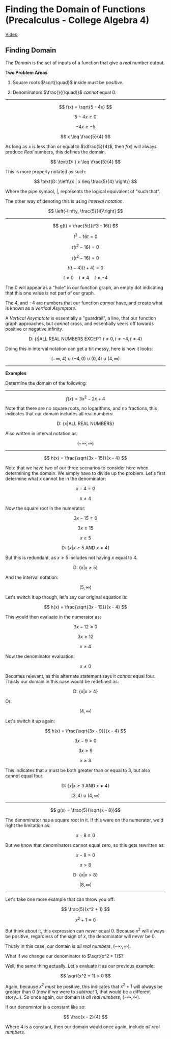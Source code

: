 # Finding the Domain of Functions (Precalculus - College Algebra 4)

[Video](https://www.youtube.com/watch?v=LvUCDcp6Z3k)

## Finding Domain

The _Domain_ is the set of inputs of a function that give a _real_ number
output.

**Two Problem Areas**

1. Square roots $\sqrt{\quad}$ inside must be _positive_.

2. Denominators $\frac{}{(\quad)}$ _cannot_ equal $0$.

---

$$ f(x) = \sqrt{5 - 4x} $$

$$ 5 - 4x \geq 0 $$

$$ -4x \geq -5 $$

$$ x \leq \frac{5}{4} $$

As long as $x$ is less than or equal to $\dfrac{5}{4}$, then $f(x)$ will always
produce _Real_ numbers, this defines the domain.

$$ \text{D: } x \leq \frac{5}{4} $$

This is more properly notated as such:

$$ \text{D: }\left\{x | x \leq \frac{5}{4} \right\} $$

Where the pipe symbol, $|$, represents the logical equivalent of "such that".

The other way of denoting this is using _interval notation_.

$$ \left(-\infty, \frac{5}{4}\right] $$

---

$$ g(t) = \frac{5t}{t^3 - 16t} $$

$$ t^3 - 16t = 0 $$

$$ t(t^2 - 16) = 0 $$

$$ t(t^2 - 16) = 0 $$

$$ t(t - 4)(t + 4) = 0 $$

$$ t \neq 0 \quad t \neq 4 \quad t \neq -4 $$

The $0$ will appear as a "hole" in our function graph, an empty dot indicating
that this one value is not part of our graph.

The $4$, and $-4$ are numbers that our function _cannot_ have, and create what
is known as a _Vertical Asymptote_.

A _Vertical Asymptote_ is essentially a "guardrail", a line, that our function
graph approaches, but _cannot_ cross, and essentially veers off towards positive
or negative infinity.

$$ \text{D: } \left\{t | \text{ALL REAL NUMBERS EXCEPT } t \neq 0, t \neq -4, t
\neq 4 \right\} $$

Doing this in interval notation can get a bit messy, here is how it looks:

$$ (-\infty, 4) \cup (-4, 0) \cup (0, 4) \cup (4, \infty) $$

---

**Examples**

Determine the domain of the following:

---

$$ f(x) = 3x^2 - 2x + 4 $$

Note that there are no square roots, no logarithms, and no fractions, this
indicates that our domain includes all real numbers:

$$ \text{D: } \left\{x | \text{ALL REAL NUMBERS} \right\} $$

Also written in interval notation as:

$$ (-\infty, \infty) $$

---

$$ h(x) = \frac{\sqrt{3x - 15}}{x - 4} $$

Note that we have two of our three scenarios to consider here when determining
the domain. We simply have to divide up the problem. Let's first determine what
$x$ cannot be in the denominator:

$$ x - 4 = 0 $$

$$ x \neq 4 $$

Now the square root in the numerator:

$$ 3x - 15 \geq 0 $$

$$ 3x \geq 15 $$

$$ x \geq 5 $$

$$ \text{D: } \left\{x | x \geq 5 \text{ AND } x \neq 4 \right\} $$

But this is redundant, as $x \geq 5$ includes not having $x$ equal to $4$.

$$ \text{D: } \left\{x | x \geq 5 \right\} $$

And the interval notation:

$$ [5, \infty) $$

Let's switch it up though, let's say our original equation is:

$$ h(x) = \frac{\sqrt{3x - 12}}{x - 4} $$

This would then evaluate in the numerator as:

$$ 3x - 12 \geq 0 $$

$$ 3x \geq 12 $$

$$ x \geq 4 $$

Now the denominator evaluation:

$$ x \neq 0 $$

Becomes relevant, as this alternate statement says it _cannot_ equal four.
Thusly our domain in this case would be redefined as:

$$ \text{D: } \left\{x | x > 4\right\} $$

Or:

$$ (4, \infty) $$

Let's switch it up again:

$$ h(x) = \frac{\sqrt{3x - 9}}{x - 4} $$

$$ 3x - 9 \geq 0 $$

$$ 3x  \geq 9 $$

$$ x \geq 3 $$

This indicates that $x$ must be both greater than or equal to $3$, but also
cannot equal four.

$$ \text{D: } \left\{x | x \geq 3 \text{ AND } x \neq 4 \right\} $$

$$ [3, 4) \cup (4, \infty) $$

---

$$ g(x) = \frac{5}{\sqrt{x - 8}}$$

The denominator has a square root in it. If this were on the numerator, we'd
right the limitation as:

$$ x - 8 \geq 0 $$

But we know that denominators cannot equal zero, so this gets rewritten as:

$$ x - 8 > 0 $$

$$ x > 8 $$

$$ \text{D: } \left\{x | x > 8 \right\} $$

$$ (8, \infty) $$

---

Let's take one more example that can throw you off:

$$ \frac{5}{x^2 + 1} $$

$$ x^2 + 1 = 0 $$

But think about it, this expression can _never_ equal 0. Because $x^2$ will
always be positive, regardless of the sign of $x$, the denominator will _never_
be 0.

Thusly in this case, our domain is _all real numbers_, $(-\infty, \infty)$.

What if we change our denominator to $\sqrt{x^2 + 1}$?

Well, the same thing actually. Let's evaluate it as our previous example:

$$ \sqrt{x^2 + 1} > 0 $$

Again, because $x^2$ _must_ be positive, this indicates that $x^2 + 1$ will
always be greater than 0 (now if we were to _subtract_ $1$, that would be a
different story...). So once again, our domain is _all real numbers_,
$(-\infty, \infty)$.

If our denomintor is a constant like so:

$$ \frac{x - 2}{4} $$

Where $4$ is a constant, then our domain would once again, include _all real
numbers_.
